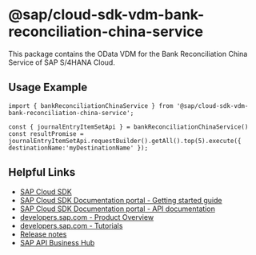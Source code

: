 # @sap/cloud-sdk-vdm-bank-reconciliation-china-service

This package contains the OData VDM for the Bank Reconciliation China Service of SAP S/4HANA Cloud.

## Usage Example
```
import { bankReconciliationChinaService } from '@sap/cloud-sdk-vdm-bank-reconciliation-china-service';

const { journalEntryItemSetApi } = bankReconciliationChinaService()
const resultPromise = journalEntryItemSetApi.requestBuilder().getAll().top(5).execute({ destinationName:'myDestinationName' });

```

## Helpful Links

- [SAP Cloud SDK](https://github.com/SAP/cloud-sdk-js)
- [SAP Cloud SDK Documentation portal - Getting started guide](https://sap.github.io/cloud-sdk/docs/js/getting-started)
- [SAP Cloud SDK Documentation portal - API documentation](https://sap.github.io/cloud-sdk/docs/js/api)
- [developers.sap.com - Product Overview](https://developers.sap.com/topics/cloud-sdk.html)
- [developers.sap.com - Tutorials](https://developers.sap.com/tutorial-navigator.html?tag=software-product:technology-platform/sap-cloud-sdk&tag=tutorial:type/tutorial&tag=programming-tool:javascript)
- [Release notes](https://help.sap.com/doc/2324e9c3b28748a4ae2ad08166d77675/1.0/en-US/js-index.html)
- [SAP API Business Hub](https://api.sap.com/)
